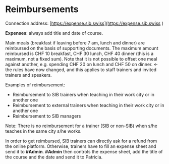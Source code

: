 # Reimbursements
Connection address: [https://expense.sib.swiss](https://expense.sib.swiss
) 

 

**Expenses**: always add title and date of course.  

Main meals (breakfast if leaving before 7 am, lunch and dinner) are reimbursed on the basis of supporting documents. The maximum amount reimbursed is CHF 10 breakfast, CHF 30 lunch, CHF 40 dinner (this is a maximum, not a fixed sum). Note that it is not possible to offset one meal against another, e.g. spending CHF 20 on lunch and CHF 50 on dinner. <- the rules have now changed, and this applies to staff trainers and invited trainers and speakers. 

Examples of reimbursement: 

- Reimbursement to SIB trainers when teaching in their work city or in another one 
- Reimbursement to external trainers when teaching in their work city or in another one 
- Reimbursement to SIB managers 

 

Note: There is no reimbursement for a trainer (SIB or non-SIB) when s/he teaches in the same city s/he works. 

 

In order to get reimbursed, SIB trainers can directly ask for a refund from the online platform. Otherwise, trainers have to fill an expense sheet and send it to **#Admin**. **#Admin** then controls the expense sheet, add the title of the course and the date and send it to Patricia.  